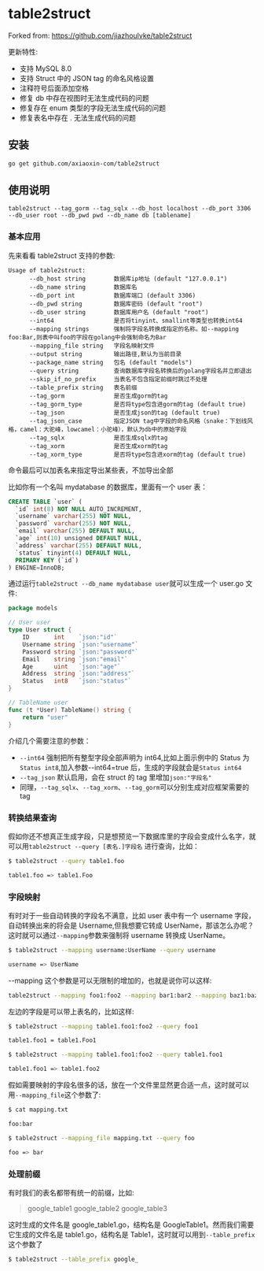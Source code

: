 # table2struct

Forked from: <https://github.com/jiazhoulvke/table2struct>

更新特性:

- 支持 MySQL 8.0
- 支持 Struct 中的 JSON tag 的命名风格设置
- 注释符号后面添加空格
- 修复 db 中存在视图时无法生成代码的问题
- 修复存在 enum 类型的字段无法生成代码的问题
- 修复表名中存在 . 无法生成代码的问题

## 安装

```bash
go get github.com/axiaoxin-com/table2struct
```

## 使用说明

```
table2struct --tag_gorm --tag_sqlx --db_host localhost --db_port 3306 --db_user root --db_pwd pwd --db_name db [tablename]
```

### 基本应用

先来看看 table2struct 支持的参数:

```
Usage of table2struct:
      --db_host string        数据库ip地址 (default "127.0.0.1")
      --db_name string        数据库名
      --db_port int           数据库端口 (default 3306)
      --db_pwd string         数据库密码 (default "root")
      --db_user string        数据库用户名 (default "root")
      --int64                 是否将tinyint、smallint等类型也转换int64
      --mapping strings       强制将字段名转换成指定的名称。如--mapping foo:Bar,则表中叫foo的字段在golang中会强制命名为Bar
      --mapping_file string   字段名映射文件
      --output string         输出路径,默认为当前目录
      --package_name string   包名 (default "models")
      --query string          查询数据库字段名转换后的golang字段名并立即退出
      --skip_if_no_prefix     当表名不包含指定前缀时跳过不处理
      --table_prefix string   表名前缀
      --tag_gorm              是否生成gorm的tag
      --tag_gorm_type         是否将type包含进gorm的tag (default true)
      --tag_json              是否生成json的tag (default true)
      --tag_json_case         指定JSON tag中字段的命名风格（snake：下划线风格，camel：大驼峰，lowcamel：小驼峰），默认为db中的原始字段
      --tag_sqlx              是否生成sqlx的tag
      --tag_xorm              是否生成xorm的tag
      --tag_xorm_type         是否将type包含进xorm的tag (default true)
```

命令最后可以加表名来指定导出某些表，不加导出全部

比如你有一个名叫 mydatabase 的数据库，里面有一个 user 表：

```sql
CREATE TABLE `user` (
  `id` int(8) NOT NULL AUTO_INCREMENT,
  `username` varchar(255) NOT NULL,
  `password` varchar(255) NOT NULL,
  `email` varchar(255) DEFAULT NULL,
  `age` int(10) unsigned DEFAULT NULL,
  `address` varchar(255) DEFAULT NULL,
  `status` tinyint(4) DEFAULT NULL,
  PRIMARY KEY (`id`)
) ENGINE=InnoDB;
```

通过运行`table2struct --db_name mydatabase user`就可以生成一个 user.go 文件:

```go
package models

// User user
type User struct {
	ID       int    `json:"id"`
	Username string `json:"username"`
	Password string `json:"password"`
	Email    string `json:"email"`
	Age      uint   `json:"age"`
	Address  string `json:"address"`
	Status   int8   `json:"status"`
}

// TableName user
func (t *User) TableName() string {
	return "user"
}
```

介绍几个需要注意的参数：

- `--int64`
  强制把所有整型字段全部声明为 int64,比如上面示例中的 Status 为`Status int8`,加入参数--int64=true 后，生成的字段就会是`Status int64`
- `--tag_json`
  默认启用，会在 struct 的 tag 里增加`json:"字段名"`
- 同理，`--tag_sqlx`、`--tag_xorm`、`--tag_gorm`可以分别生成对应框架需要的 tag

### 转换结果查询

假如你还不想真正生成字段，只是想预览一下数据库里的字段会变成什么名字，就可以用`table2struct --query [表名.]字段名` 进行查询，比如：

```bash
$ table2struct --query table1.foo

table1.foo => table1.Foo
```

### 字段映射

有时对于一些自动转换的字段名不满意，比如 user 表中有一个 username 字段，自动转换出来的将会是 Username,但我想要它转成 UserName，那该怎么办呢？这时就可以通过`--mapping`参数来强制将 username 转换成 UserName。

```bash
$ table2struct --mapping username:UserName --query username

username => UserName
```

--mapping 这个参数是可以无限制的增加的，也就是说你可以这样:

```bash
table2struct --mapping foo1:foo2 --mapping bar1:bar2 --mapping baz1:baz2
```

左边的字段是可以带上表名的，比如这样:

```bash
$ table2struct --mapping table1.foo1:foo2 --query foo1

table1.foo1 = table1.Foo1

$ table2struct --mapping table1.foo1:foo2 --query table1.foo1

table1.foo1 => table1.foo2
```

假如需要映射的字段名很多的话，放在一个文件里显然更合适一点，这时就可以用`--mapping_file`这个参数了:

```bash
$ cat mapping.txt

foo:bar

$ table2struct --mapping_file mapping.txt --query foo

foo => bar
```

### 处理前缀

有时我们的表名都带有统一的前缀，比如:

> google_table1
> google_table2
> google_table3

这时生成的文件名是 google_table1.go，结构名是 GoogleTable1。然而我们需要它生成的文件名是 table1.go，结构名是 Table1，这时就可以用到`--table_prefix`这个参数了

```bash
$ table2struct --table_prefix google_
```

